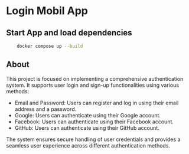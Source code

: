# Login Mobil App

## Start App and load dependencies

```bash
    docker compose up --build
```

## About

This project is focused on implementing a comprehensive authentication system.
It supports user login and sign-up functionalities using various methods:

- Email and Password: Users can register and log in using their email address and a password.
- Google: Users can authenticate using their Google account.
- Facebook: Users can authenticate using their Facebook account.
- GitHub: Users can authenticate using their GitHub account.

The system ensures secure handling of user credentials and provides a seamless
user experience across different authentication methods.
